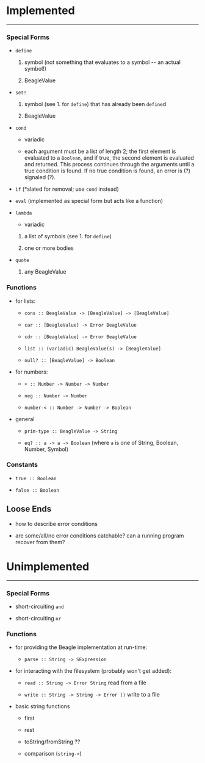 # Implemented #
---------

### Special Forms ###

 - `define`
   
   1. symbol (not something that evaluates to a symbol -- an actual symbol!)
   
   2. BeagleValue
 
 - `set!`
 
   1. symbol (see 1. for `define`) that has already been `define`d
   
   2. BeagleValue
 
 - `cond` 
 
   - variadic
   
   - each argument must be a list of length 2; the first element is evaluated
     to a `Boolean`, and if true, the second element is evaluated and returned.
     This process continues through the arguments until a true condition is 
     found.  If no true condition is found, an error is (?) signaled (?).
 
 - `if` (*slated for removal; use `cond` instead)
 
 - `eval` (implemented as special form but acts like a function)
 
 - `lambda`

   - variadic
 
   1. a list of symbols (see 1. for `define`)
   
   2. one or more bodies
 
 - `quote`
 
   1. any BeagleValue
  
  
### Functions ###

 - for lists:

   - `cons :: BeagleValue -> [BeagleValue] -> [BeagleValue]`

   - `car :: [BeagleValue] -> Error BeagleValue`

   - `cdr :: [BeagleValue] -> Error BeagleValue`
 
   - `list :: (variadic) BeagleValue(s) -> [BeagleValue]`
 
   - `null? :: [BeagleValue] -> Boolean`
   
 - for numbers:

   - `+ :: Number -> Number -> Number`
 
   - `neg :: Number -> Number`
   
   - `number-< :: Number -> Number -> Boolean`
 
 - general
 
   - `prim-type :: BeagleValue -> String`
   
   - `eq? :: a -> a -> Boolean` (where `a` is one of String, Boolean, Number, Symbol)
   
   
### Constants ###

 - `true :: Boolean`
 
 - `false :: Boolean`
 
 
## Loose Ends ##

 - how to describe error conditions
 
 - are some/all/no error conditions catchable?  can a running program recover from them?


# Unimplemented #
-----------

### Special Forms ###

 - short-circuiting `and`
 
 - short-circuiting `or`

### Functions ###

 - for providing the Beagle implementation at run-time:

   - `parse :: String -> SExpression`

 - for interacting with the filesystem (probably won't get added):

   - `read :: String -> Error String` read from a file

   - `write :: String -> String -> Error ()` write to a file
   
 - basic string functions
 
   - first
   
   - rest
   
   - toString/fromString ??
   
   - comparison (`string-<`)

